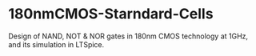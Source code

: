 # 180nmCMOS-Starndard-Cells
Design of NAND, NOT &amp; NOR gates in 180nm CMOS technology at 1GHz, and its simulation in LTSpice. 
